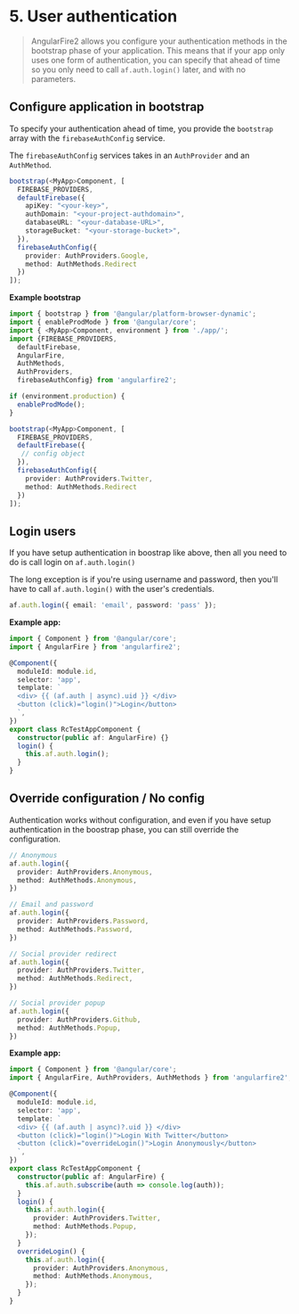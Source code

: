 # 5. User authentication

> AngularFire2 allows you configure your authentication methods in the bootstrap
phase of your application. This means that if your app only uses one form
of authentication, you can specify that ahead of time so you only need to call
`af.auth.login()` later, and with no parameters.

## Configure application in bootstrap

To specify your authentication ahead of time, you provide the `bootstrap` array 
with the `firebaseAuthConfig` service. 

The `firebaseAuthConfig` services takes in an `AuthProvider` and an `AuthMethod`.

```ts
bootstrap(<MyApp>Component, [
  FIREBASE_PROVIDERS,
  defaultFirebase({
    apiKey: "<your-key>",
    authDomain: "<your-project-authdomain>",
    databaseURL: "<your-database-URL>",
    storageBucket: "<your-storage-bucket>",
  }),
  firebaseAuthConfig({
    provider: AuthProviders.Google,
    method: AuthMethods.Redirect
  })
]);
```

**Example bootstrap**
```ts
import { bootstrap } from '@angular/platform-browser-dynamic';
import { enableProdMode } from '@angular/core';
import { <MyApp>Component, environment } from './app/';
import {FIREBASE_PROVIDERS, 
  defaultFirebase, 
  AngularFire, 
  AuthMethods, 
  AuthProviders, 
  firebaseAuthConfig} from 'angularfire2';

if (environment.production) {
  enableProdMode();
}

bootstrap(<MyApp>Component, [
  FIREBASE_PROVIDERS,
  defaultFirebase({
   // config object 
  }),
  firebaseAuthConfig({
    provider: AuthProviders.Twitter,
    method: AuthMethods.Redirect
  })
]);
```

## Login users

If you have setup authentication in boostrap like above, then all you need to do
is call login on `af.auth.login()`

The long exception is if you're using username and password, then you'll have
to call `af.auth.login()` with the user's credentials.

```ts
af.auth.login({ email: 'email', password: 'pass' });
```

**Example app:**

```ts
import { Component } from '@angular/core';
import { AngularFire } from 'angularfire2';

@Component({
  moduleId: module.id,
  selector: 'app',
  template: `
  <div> {{ (af.auth | async).uid }} </div>
  <button (click)="login()">Login</button>
  `,
})
export class RcTestAppComponent {
  constructor(public af: AngularFire) {}
  login() {
    this.af.auth.login();
  }
}
```

## Override configuration / No config

Authentication works without configuration, and even if you have setup 
authentication in the boostrap phase, you can still override the configuration.

```ts
// Anonymous
af.auth.login({
  provider: AuthProviders.Anonymous,
  method: AuthMethods.Anonymous,
})

// Email and password
af.auth.login({
  provider: AuthProviders.Password,
  method: AuthMethods.Password,
})

// Social provider redirect
af.auth.login({
  provider: AuthProviders.Twitter,
  method: AuthMethods.Redirect,
})

// Social provider popup
af.auth.login({
  provider: AuthProviders.Github,
  method: AuthMethods.Popup,
})
```

**Example app:**

```ts
import { Component } from '@angular/core';
import { AngularFire, AuthProviders, AuthMethods } from 'angularfire2';

@Component({
  moduleId: module.id,
  selector: 'app',
  template: `
  <div> {{ (af.auth | async)?.uid }} </div>
  <button (click)="login()">Login With Twitter</button>
  <button (click)="overrideLogin()">Login Anonymously</button>
  `,
})
export class RcTestAppComponent {
  constructor(public af: AngularFire) {
    this.af.auth.subscribe(auth => console.log(auth));
  }
  login() {
    this.af.auth.login({
      provider: AuthProviders.Twitter,
      method: AuthMethods.Popup,
    });
  }
  overrideLogin() {
    this.af.auth.login({
      provider: AuthProviders.Anonymous,
      method: AuthMethods.Anonymous,
    });    
  }
}
```
